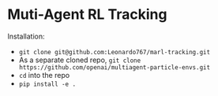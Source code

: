 # Muti-Agent RL Tracking

Installation:
* `git clone git@github.com:Leonardo767/marl-tracking.git`
* As a separate cloned repo, `git clone https://github.com/openai/multiagent-particle-envs.git`
* `cd` into the repo
* `pip install -e .`

